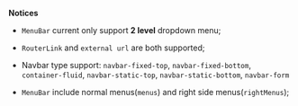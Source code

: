 
**Notices**

* `MenuBar` current only support **2 level** dropdown menu;

* `RouterLink` and `external url` are both supported;

* Navbar type support: `navbar-fixed-top`, `navbar-fixed-bottom`, `container-fluid`, `navbar-static-top`, `navbar-static-bottom`, `navbar-form`

* `MenuBar` include normal menus(`menus`) and right side menus(`rightMenus`);
